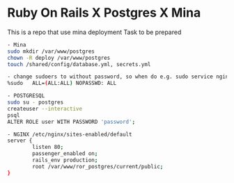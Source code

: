 Ruby On Rails X Postgres X Mina
===============================
This is a repo that use mina deployment
Task to be prepared
```bash
- Mina
sudo mkdir /var/www/postgres
chown -R deploy /var/www/postgres
touch /shared/config/database.yml, secrets.yml

- change sudoers to without password, so when do e.g. sudo service nginx restart no need to be prompted
%sudo   ALL=(ALL:ALL) NOPASSWD: ALL

- POSTGRESQL
sudo su - postgres
createuser --interactive
psql
ALTER ROLE user WITH PASSWORD 'password';

- NGINX /etc/nginx/sites-enabled/default
server {
        listen 80;
        passenger_enabled on;
        rails_env production;
        root /var/www/ror_postgres/current/public;
}

```
